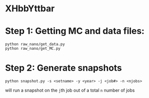 # XHbbYttbar

# Step 1: Getting MC and data files:

```
python raw_nano/get_data.py
python raw_nano/get_MC.py
```

# Step 2: Generate snapshots

```
python snapshot.py -s <setname> -y <year> -j <job#> -n <njobs>
```
will run a snapshot on the `j`th job out of a total `n` number of jobs
